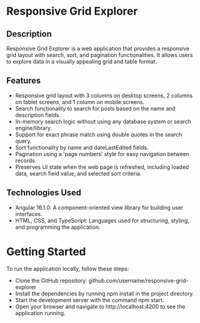 # Responsive Grid Explorer

## Description
Responsive Grid Explorer is a web application that provides a responsive grid layout with search, sort, and pagination functionalities. It allows users to explore data in a visually appealing grid and table format.

## Features
* Responsive grid layout with 3 columns on desktop screens, 2 columns on tablet screens, and 1 column on mobile screens.
* Search functionality to search for posts based on the name and description fields.
* In-memory search logic without using any database system or search engine/library.
* Support for exact phrase match using double quotes in the search query.
* Sort functionality by name and dateLastEdited fields.
* Pagination using a 'page numbers' style for easy navigation between records.
* Preserves UI state when the web page is refreshed, including loaded data, search field value, and selected sort criteria.

## Technologies Used

* Angular 16.1.0: A component-oriented view library for building user interfaces.
* HTML, CSS, and TypeScript: Languages used for structuring, styling, and programming the application.

# Getting Started
To run the application locally, follow these steps:

* Clone the GitHub repository: github.com/username/responsive-grid-explorer
* Install the dependencies by running npm install in the project directory.
* Start the development server with the command npm start.
* Open your browser and navigate to http://localhost:4200 to see the application running.
